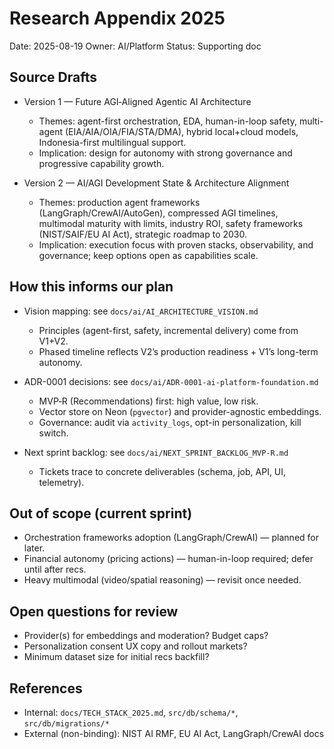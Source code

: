 # Research Appendix 2025

Date: 2025-08-19
Owner: AI/Platform
Status: Supporting doc

## Source Drafts

- Version 1 — Future AGI‑Aligned Agentic AI Architecture
  - Themes: agent-first orchestration, EDA, human-in-loop safety, multi-agent (EIA/AIA/OIA/FIA/STA/DMA), hybrid local+cloud models, Indonesia-first multilingual support.
  - Implication: design for autonomy with strong governance and progressive capability growth.

- Version 2 — AI/AGI Development State & Architecture Alignment
  - Themes: production agent frameworks (LangGraph/CrewAI/AutoGen), compressed AGI timelines, multimodal maturity with limits, industry ROI, safety frameworks (NIST/SAIF/EU AI Act), strategic roadmap to 2030.
  - Implication: execution focus with proven stacks, observability, and governance; keep options open as capabilities scale.

## How this informs our plan

- Vision mapping: see `docs/ai/AI_ARCHITECTURE_VISION.md`
  - Principles (agent-first, safety, incremental delivery) come from V1+V2.
  - Phased timeline reflects V2’s production readiness + V1’s long-term autonomy.

- ADR-0001 decisions: see `docs/ai/ADR-0001-ai-platform-foundation.md`
  - MVP‑R (Recommendations) first: high value, low risk.
  - Vector store on Neon (`pgvector`) and provider-agnostic embeddings.
  - Governance: audit via `activity_logs`, opt-in personalization, kill switch.

- Next sprint backlog: see `docs/ai/NEXT_SPRINT_BACKLOG_MVP-R.md`
  - Tickets trace to concrete deliverables (schema, job, API, UI, telemetry).

## Out of scope (current sprint)
- Orchestration frameworks adoption (LangGraph/CrewAI) — planned for later.
- Financial autonomy (pricing actions) — human-in-loop required; defer until after recs.
- Heavy multimodal (video/spatial reasoning) — revisit once needed.

## Open questions for review
- Provider(s) for embeddings and moderation? Budget caps?
- Personalization consent UX copy and rollout markets?
- Minimum dataset size for initial recs backfill?

## References
- Internal: `docs/TECH_STACK_2025.md`, `src/db/schema/*`, `src/db/migrations/*`
- External (non-binding): NIST AI RMF, EU AI Act, LangGraph/CrewAI docs
